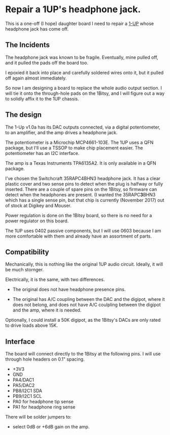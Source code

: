 # Repair a 1UP's headphone jack.

This is a one-off (I hope) daughter board I need to repair a
[1-UP](https://github.com/1Bitsy/1bitsy-1up) whose headphone jack
has come off.


## The Incidents

The headphone jack was known to be fragile.  Eventually, mine pulled
off, and it pulled the pads off the board too.

I epoxied it back into place and carefully soldered wires onto it,
but it pulled off again almost immediately.

So now I am designing a board to replace the whole audio output
section.  I will tie it onto the through-hole pads on the 1Bitsy,
and I will figure out a way to solidly affix it to the 1UP chassis.


## The design

The 1-Up v1.0a has its DAC outputs connected, via a digital
potentiometer, to an amplifier, and the amp drives a headphone jack.

The potentiometer is a Microchip MCP4661-103E.  The 1UP uses
a QFN package, but I'll use a TSSOP to make chip placement easier.
The potentiometer has an I2C interface.


The amp is a Texas Instruments TPA6135A2.  It is only available in a
QFN package.

I've chosen the Switchcraft 35RAPC4BHN3 headphone jack.  It has a
clear plastic cover and two sense pins to detect when the plug is
halfway or fully inserted.  There are a couple of spare pins on the
1Bitsy, so firmware can detect when the headphones are present.
(I wanted the 35RAPC**3**BHN3 which has a single sense pin, but
that chip is currently (November 2017) out of stock at Digikey and
Mouser.

Power regulation is done on the 1Bitsy board, so there is no need
for a power regulator on this board.

The 1UP uses 0402 passive components, but I will use 0603 because I am
more comfortable with them and already have an assortment of parts.


## Compatibility

Mechanically, this is nothing like the original 1UP audio circuit.
Ideally, it will be much stornger.

Electrically, it is the same, with two differences.

* The original does not have headphone presence pins.

* The original has A/C coupling between the DAC and the digipot,
  where it does not belong, and does not have A/C coulpling between
  the digipot and the amp, where it is needed.

Optionally, I could install a 50K digipot, as the 1Bitsy's DACs are
only rated to drive loads above 15K.

## Interface

The board will connect directly to the 1Bitsy at the following
pins.  I will use through hole headers on 0.1" spacing.

* +3V3
* GND
* PA4/DAC1
* PA5/DAC2
* PB8/I2C1 SDA
* PB9/I2C1 SCL
* PA0 for headphone tip sense
* PA1 for headphone ring sense

There will be solder jumpers to:

* select 0dB or +6dB gain on the amp.
